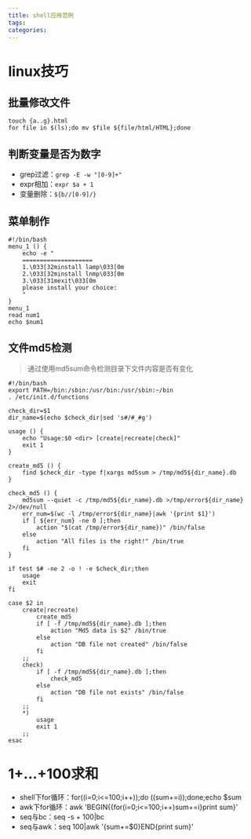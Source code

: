 ```yaml
---
title: shell应用范例
tags:
categories:
---
```

# linux技巧
## 批量修改文件
```
touch {a..g}.html
for file in $(ls);do mv $file ${file/html/HTML};done
```
## 判断变量是否为数字
* grep过滤：`grep -E -w "[0-9]+"`
* expr相加：`expr $a + 1`
* 变量删除：`${b//[0-9]/}`

## 菜单制作
```
#!/bin/bash
menu_1 () {
    echo -e "
    ====================
    1.\033[32minstall lamp\033[0m
    2.\033[32minstall lnmp\033[0m
    3.\033[31mexit\033[0m
    please install your choice:
    "
}
menu_1
read num1
echo $num1
```
## 文件md5检测
>通过使用md5sum命令检测目录下文件内容是否有变化

```
#!/bin/bash
export PATH=/bin:/sbin:/usr/bin:/usr/sbin:~/bin
. /etc/init.d/functions

check_dir=$1
dir_name=$(echo $check_dir|sed 's#/#_#g')

usage () {
    echo "Usage:$0 <dir> [create|recreate|check]"
    exit 1
}

create_md5 () {
    find $check_dir -type f|xargs md5sum > /tmp/md5${dir_name}.db    
}

check_md5 () {
    md5sum --quiet -c /tmp/md5${dir_name}.db >/tmp/error${dir_name} 2>/dev/null
    err_num=$(wc -l /tmp/error${dir_name}|awk '{print $1}')
    if [ ${err_num} -ne 0 ];then
        action "$(cat /tmp/error${dir_name})" /bin/false
    else
        action "All files is the right!" /bin/true
    fi
}

if test $# -ne 2 -o ! -e $check_dir;then
    usage
    exit
fi

case $2 in
    create|recreate)
        create_md5
        if [ -f /tmp/md5${dir_name}.db ];then
            action "Md5 data is $2" /bin/true
        else
            action "DB file not created" /bin/false
        fi
    ;;
    check)
        if [ -f /tmp/md5${dir_name}.db ];then
            check_md5
        else
            action "DB file not exists" /bin/false
        fi
    ;;
    *)
        usage
        exit 1
    ;;
esac
```
# 1+...+100求和
* shell下for循环：for((i=0;i<=100;i++));do ((sum+=i));done;echo $sum
* awk下for循环：awk 'BEGIN{{for(i=0;i<=100;i++)sum+=i}print sum}'
* seq与bc：seq -s + 100|bc
* seq与awk：seq 100|awk '{sum+=$0}END{print sum}'
